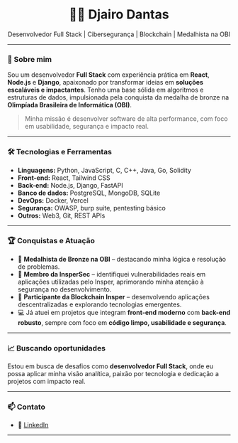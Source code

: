 <h1 align="center">👨‍💻 Djairo Dantas</h1>
<p align="center">
  Desenvolvedor Full Stack | Cibersegurança | Blockchain | Medalhista na OBI
</p>

---

### 🚀 Sobre mim

Sou um desenvolvedor **Full Stack** com experiência prática em **React**, **Node.js** e **Django**, apaixonado por transformar ideias em **soluções escaláveis e impactantes**. Tenho uma base sólida em algoritmos e estruturas de dados, impulsionada pela conquista da medalha de bronze na **Olimpíada Brasileira de Informática (OBI)**.

> Minha missão é desenvolver software de alta performance, com foco em usabilidade, segurança e impacto real.

---

### 🛠️ Tecnologias e Ferramentas

- **Linguagens:** Python, JavaScript, C, C++, Java, Go, Solidity  
- **Front-end:** React, Tailwind CSS  
- **Back-end:** Node.js, Django, FastAPI  
- **Banco de dados:** PostgreSQL, MongoDB, SQLite  
- **DevOps:** Docker, Vercel  
- **Segurança:** OWASP, burp suite, pentesting básico  
- **Outros:** Web3, Git, REST APIs

---

### 🏆 Conquistas e Atuação

- 🥉 **Medalhista de Bronze na OBI** – destacando minha lógica e resolução de problemas.  
- 🔐 **Membro da InsperSec** – identifiquei vulnerabilidades reais em aplicações utilizadas pelo Insper, aprimorando minha atenção à segurança no desenvolvimento.  
- 🧱 **Participante da Blockchain Insper** – desenvolvendo aplicações descentralizadas e explorando tecnologias emergentes.  
- 💻 Já atuei em projetos que integram **front-end moderno** com **back-end robusto**, sempre com foco em **código limpo, usabilidade e segurança**.

---

### 📈 Buscando oportunidades

Estou em busca de desafios como **desenvolvedor Full Stack**, onde eu possa aplicar minha visão analítica, paixão por tecnologia e dedicação a projetos com impacto real.

---

### 📫 Contato

- 💼 [LinkedIn](https://www.linkedin.com/in/djairo-dantas-bb228022b/)  

---
